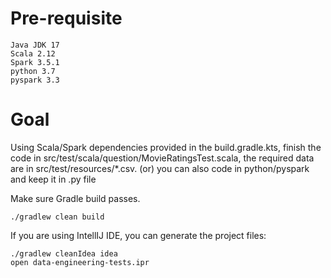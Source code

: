# Pre-requisite
```text
Java JDK 17
Scala 2.12
Spark 3.5.1
python 3.7
pyspark 3.3
```

# Goal
Using Scala/Spark dependencies provided in the build.gradle.kts, finish the code in src/test/scala/question/MovieRatingsTest.scala, the required data are in src/test/resources/*.csv.
(or) you can also code in python/pyspark and keep it in .py file

Make sure Gradle build passes.
```shell
./gradlew clean build
```

If you are using IntellIJ IDE, you can generate the project files:
```shell
./gradlew cleanIdea idea
open data-engineering-tests.ipr
```
